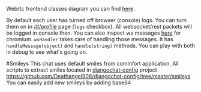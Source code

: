 Webrtc frontend classes diagram you can find [here](https://www.draw.io/?lightbox=1&highlight=0000ff&edit=_blank&layers=1&nav=1&title=draw.io-uml_diagram.xml#Uhttps%3A%2F%2Fraw.githubusercontent.com%2FDeathangel908%2Fdjangochat-config%2Fmaster%2Fdraw.io-uml_diagram.xml).

By default each user has turned off browser (console) logs. You can turn them on in [/#/profile](https://localhost:8000/#/profile) page (`logs` checkbox). All websocket/rest packets will be logged in console then. You can also inspect ws messages [here](https://github.com/Deathangel908/djangochat-config/blob/master/ws_messages.jpeg?raw=true) for chromium. `wsHandler` takes care of handling those messages. It has `handleMessage(object)` and `handle(string)` methods. You can play with both in debug to see what's going on.

#Smileys
This chat uses default smiles from commfort application. All scripts to extract smiles located in [djangochat-config](https://github.com/Deathangel908/djangochat-config) project
https://github.com/Deathangel908/djangochat-config/tree/master/smileys
You can easily add new smileys by adding base64
